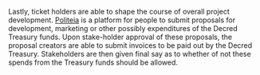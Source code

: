 Lastly, ticket holders are able to shape the course of overall project development.  [Politeia](proposals.decred.org) is a platform for people to submit proposals for development, marketing or other possibly expenditures of the Decred Treasury funds.  Upon stake-holder approval of these proposals, the proposal creators are able to submit invoices to be paid out by the Decred Treasury.  Stakeholders are then given final say as to whether of not these spends from the Treasury funds should be allowed.